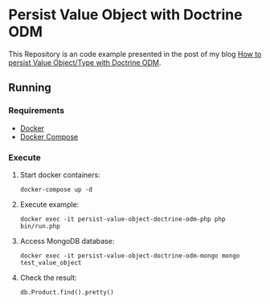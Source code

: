 # Persist Value Object with Doctrine ODM

This Repository is an code example presented in the post of my blog [How to persist Value Object/Type with Doctrine ODM]().

## Running

### Requirements

- [Docker](https://docs.docker.com/install/)
- [Docker Compose](https://docs.docker.com/compose/install/)

### Execute

1. Start docker containers:
 
   `docker-compose up -d`
  
2. Execute example: 

   `docker exec -it persist-value-object-doctrine-odm-php php bin/run.php`
   
3. Access MongoDB database: 

   `docker exec -it persist-value-object-doctrine-odm-mongo mongo test_value_object`
   
4. Check the result: 

   `db.Product.find().pretty()`
